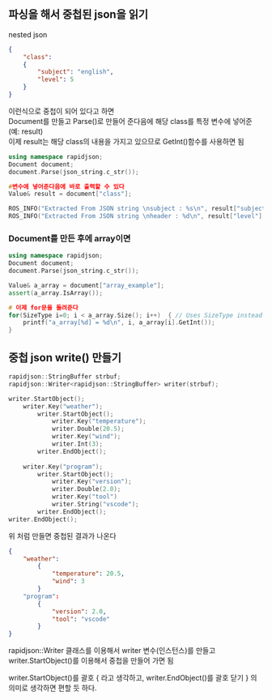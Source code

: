 
## 파싱을 해서 중첩된 json을 읽기
nested json 
```json
{
	"class":
	{
		"subject": "english",
		"level": 5
	}
}
```

이런식으로 중첩이 되어 있다고 하면   
Document를 만들고 Parse()로 만들어 준다음에 해당 class를 특정 변수에 넣어준 (예: result)   
이제 result는 해당 class의 내용을 가지고 있으므로 GetInt()함수를 사용하면 됨

```cpp
using namespace rapidjson;
Document document;
document.Parse(json_string.c_str());

#변수에 넣어준다음에 바로 출력할 수 있다
Value& result = document["class"];

ROS_INFO("Extracted From JSON string \nsubject : %s\n", result["subject"].GetString());
ROS_INFO("Extracted From JSON string \nheader : %d\n", result["level"].GetInt());

```



### Document를 만든 후에 array이면 

```cpp
using namespace rapidjson;
Document document;
document.Parse(json_string.c_str());

Value& a_array = document["array_example"];
assert(a_array.IsArray());

# 이제 for문을 돌려준다
for(SizeType i=0; i < a_array.Size(); i++)  { // Uses SizeType instead of size_t
	printf("a_array[%d] = %d\n", i, a_array[i].GetInt());
}
```


## 중첩 json write() 만들기

```cpp
rapidjson::StringBuffer strbuf;
rapidjson::Writer<rapidjson::StringBuffer> writer(strbuf);

writer.StartObject();
	writer.Key("weather");
		writer.StartObject();
			writer.Key("temperature");
			writer.Double(20.5);
			writer.Key("wind");
			writer.Int(3);
		writer.EndObject();
		
	writer.Key("program");
		writer.StartObject();
			writer.Key("version");
			writer.Double(2.0);
			writer.Key("tool")
			writer.String("vscode");
		writer.EndObject();
writer.EndObject();
```

위 처럼 만들면 중첩된 결과가 나온다
```json
{
	"weather":
		{
			"temperature": 20.5,
			"wind": 3
		}
	"program":
		{
			"version": 2.0,
			"tool": "vscode"
		}
}
```

rapidjson::Writer 클래스를 이용해서 writer 변수(인스턴스)를 만들고   
writer.StartObject()를 이용해서 중첩을 만들어 가면 됨   

writer.StartObject()를 괄호 { 라고 생각하고, writer.EndObject()를 괄호 닫기 } 의 의미로 생각하면 편할 듯 하다.

